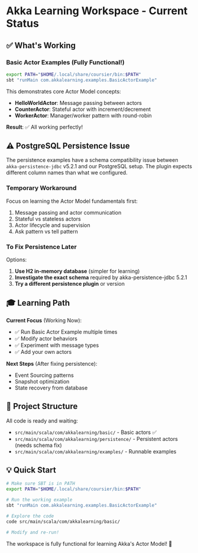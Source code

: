 # Akka Learning Workspace - Current Status

## ✅ What's Working

### Basic Actor Examples (Fully Functional!)
```bash
export PATH="$HOME/.local/share/coursier/bin:$PATH"
sbt "runMain com.akkalearning.examples.BasicActorExample"
```

This demonstrates core Actor Model concepts:
- **HelloWorldActor**: Message passing between actors
- **CounterActor**: Stateful actor with increment/decrement
- **WorkerActor**: Manager/worker pattern with round-robin

**Result**: ✅ All working perfectly!

## ⚠️ PostgreSQL Persistence Issue

The persistence examples have a schema compatibility issue between `akka-persistence-jdbc` v5.2.1 and our PostgreSQL setup. The plugin expects different column names than what we configured.

### Temporary Workaround

Focus on learning the Actor Model fundamentals first:
1. Message passing and actor communication  
2. Stateful vs stateless actors
3. Actor lifecycle and supervision
4. Ask pattern vs tell pattern

### To Fix Persistence Later

Options:
1. **Use H2 in-memory database** (simpler for learning)
2. **Investigate the exact schema** required by akka-persistence-jdbc 5.2.1
3. **Try a different persistence plugin** or version

## 🎓 Learning Path

**Current Focus** (Working Now):
- ✅ Run Basic Actor Example multiple times
- ✅ Modify actor behaviors
- ✅ Experiment with message types
- ✅ Add your own actors

**Next Steps** (After fixing persistence):
- Event Sourcing patterns
- Snapshot optimization
- State recovery from database

## 📁 Project Structure

All code is ready and waiting:
- `src/main/scala/com/akkalearning/basic/` - Basic actors ✅
- `src/main/scala/com/akkalearning/persistence/` - Persistent actors (needs schema fix)
- `src/main/scala/com/akkalearning/examples/` - Runnable examples

## 💡 Quick Start

```bash
# Make sure SBT is in PATH
export PATH="$HOME/.local/share/coursier/bin:$PATH"

# Run the working example
sbt "runMain com.akkalearning.examples.BasicActorExample"

# Explore the code
code src/main/scala/com/akkalearning/basic/

# Modify and re-run!
```

The workspace is fully functional for learning Akka's Actor Model! 🎉
